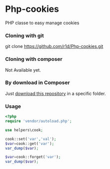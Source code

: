 # Php-cookies
PHP classe to easy manage cookies

### Cloning with git
git clone https://github.com/r1d/Php-cookies.git

### Cloning with composer
Not Available yet.

### By download in Composer 
Just [download this repository](https://github.com/r1d/Php-cookies/archive/master.zip) in a specific folder.

### Usage
```php
<?php
require 'vendor/autoload.php';

use helpers\cook;

cook::set('var','val');
$var=cook::get('var');
var_dump($var);

$var=cook::forget('var');
var_dump($var);
